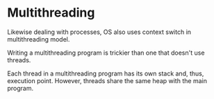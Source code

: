 # Multithreading

Likewise dealing with processes, OS also uses context switch in multithreading model.

Writing a multithreading program is trickier than one that doesn't use threads.

Each thread in a multithreading program has its own stack and, thus, execution point. However, threads share the same heap with the main program.